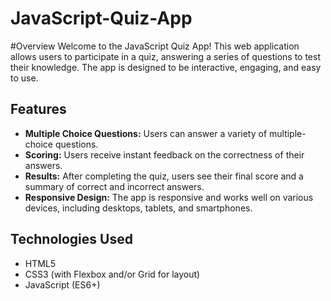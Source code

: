 # JavaScript-Quiz-App

#Overview
Welcome to the JavaScript Quiz App! This web application allows users to participate in a quiz, answering a series of questions to test their knowledge. The app is designed to be interactive, engaging, and easy to use.

## Features

- **Multiple Choice Questions:** Users can answer a variety of multiple-choice questions.
- **Scoring:** Users receive instant feedback on the correctness of their answers.
- **Results:** After completing the quiz, users see their final score and a summary of correct and incorrect answers.
- **Responsive Design:** The app is responsive and works well on various devices, including desktops, tablets, and smartphones.

## Technologies Used

- HTML5
- CSS3 (with Flexbox and/or Grid for layout)
- JavaScript (ES6+)

